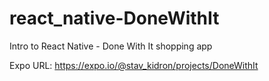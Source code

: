# react_native-DoneWithIt
Intro to React Native - Done With It shopping app


Expo URL: https://expo.io/@stav_kidron/projects/DoneWithIt
